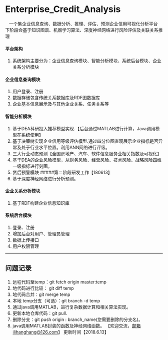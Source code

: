 # Enterprise_Credit_Analysis
    一个集企业信息查询、数据分析、推理、评估、预测企业信用可视化分析平台
    下阶段会基于知识图谱、机器学习算法、深度神经网络进行风险评估及关联关系推理
#### 平台架构
1. 系统架构主要分为：企业信息查询模块、智能分析模块、系统后台模块、企业关系分析模块
#### 企业信息查询模块
1. 用户登录、注册
1. 数据存储包含传统关系数据库及RDF图数据库
2. 企业基本信息展示及与其他企业关系、任务关系等
#### 智能分析模块
1. 基于DEA科研投入推荐模型实现.【后台通过MATLAB进行计算，Java调用模型在系统使用】
2. 基于决策树实现企业信用等级评估模型.通过四分位图直观展示企业指标是否异常及处于行业水平位置。利用ANN网络进行评级。
3. 三大行业动态预测【全国房地产、汽车、软件信息服务业相关指数及可视化】
4. 基于DEA的企业风险模型，从财务风险、经营风险、技术风险、战略风险四维一级指标进行刻画。
5. 贷后预警模块
#####第二阶段研发工作【180613】
1. 基于深度神经网络进行分析预测。
#### 企业关系分析模块
1. 基于RDF构建企业信息知识库
#### 系统后台模块
 1. 登录、注册  
 2. 增加后台对用户、管理员管理
 3. 数据上传接口
 4. 用户权限管理
  
***

## 问题记录

#### 
1. 远程代码至temp：git fetch origin master:temp
2. 地代码进行比较： git diff temp
3. 地代码合并：git merge temp
4. 本地 temp分支（可选）：git branch -d temp
5. 通过java调用MATLAB，进行复杂数据计算和相关算法实现。
6. 更新本地仓库代码：git pull.
7. 删除分支：git push origin : branch_name(您需要删除的分支名)。
8. java调用MATLAB封装的函数及神经网络函数。
【欢迎交流，邮箱ilihanghang@126.com】
 更新时间【2018.6.13】
 